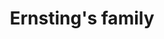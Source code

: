 ---
title: "Ernsting's family"
url: /nienburg-weser/ernstings-family-lange-strasse/
shop: Kleidung
---